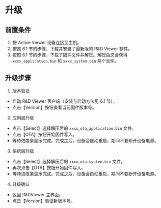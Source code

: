 # 升级

## 前置条件
1. 把 Active Viewer 设备连接至主机。
2. 按照 6.1 节的步骤，下载并安装了最新版的 R&D Viewer 软件。
3. 按照 6.1 节的步骤，下载了固件文件并解压。解压后您会获得 `xxxx_application.bin` 和 `xxxx_system.bin` 两个文件。

## 升级步骤
1. 版本验证
  - 启动 R&D Viewer 客户端（安装与启动方法见 6.1 节）。
  - 点击【Version】按钮查看当前固件版本号。
2. 应用层升级
  - 点击【Select】选择解压后的 `xxxx_ota_application.bin` 文件。
  - 点击【OTA】按钮开始固件写入。
  - 等待进度条显示完成。完成之后，设备会自动重启，期间不要断开设备电源。
3. 系统层升级
  - 点击【Select】选择解压后的 `xxxx_ota_system.bin` 文件。
  - 再次点击【OTA】按钮开始固件写入。
  - 等待进度条显示完成。完成之后，设备会自动重启，期间不要断开设备电源。
4. 升级确认
  - 返回 R&DViewer 主界面。
  - 点击【Version】验证新版本号。
